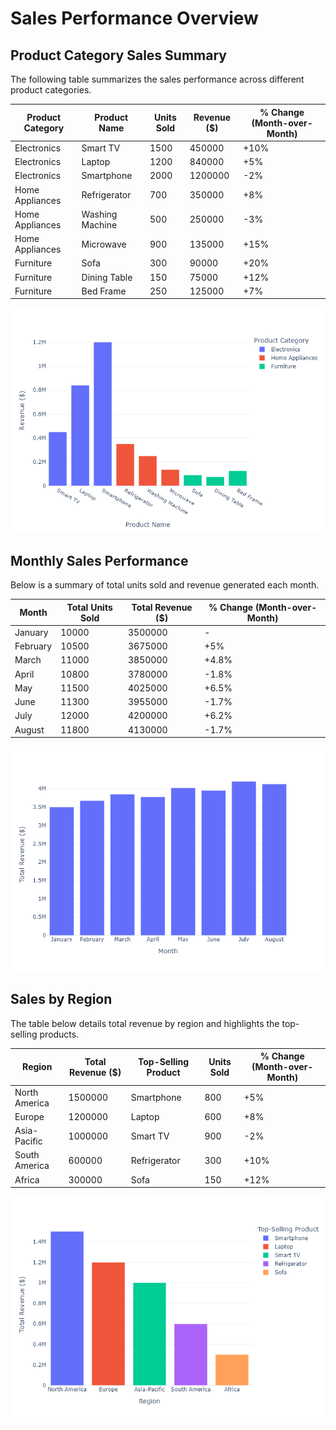 # Sales Performance Overview

## Product Category Sales Summary
The following table summarizes the sales performance across different product categories.

| Product Category    | Product Name       | Units Sold | Revenue ($) | % Change (Month-over-Month) |
|---------------------|--------------------|------------|-------------|------------------------------|
| Electronics         | Smart TV           | 1500       | 450000      | +10%                        |
| Electronics         | Laptop             | 1200       | 840000      | +5%                         |
| Electronics         | Smartphone         | 2000       | 1200000     | -2%                         |
| Home Appliances      | Refrigerator       | 700        | 350000      | +8%                         |
| Home Appliances      | Washing Machine    | 500        | 250000      | -3%                         |
| Home Appliances      | Microwave          | 900        | 135000      | +15%                        |
| Furniture           | Sofa               | 300        | 90000       | +20%                        |
| Furniture           | Dining Table       | 150        | 75000       | +12%                        |
| Furniture           | Bed Frame          | 250        | 125000      | +7%                         |

![Sales Product Summary](sales_product_summary.png)

## Monthly Sales Performance
Below is a summary of total units sold and revenue generated each month.

| Month    | Total Units Sold | Total Revenue ($) | % Change (Month-over-Month) |
|----------|-------------------|--------------------|-------------------------------|
| January  | 10000             | 3500000            | -                             |
| February | 10500             | 3675000            | +5%                           |
| March    | 11000             | 3850000            | +4.8%                         |
| April    | 10800             | 3780000            | -1.8%                         |
| May      | 11500             | 4025000            | +6.5%                         |
| June     | 11300             | 3955000            | -1.7%                         |
| July     | 12000             | 4200000            | +6.2%                         |
| August   | 11800             | 4130000            | -1.7%                         |

![Monthly Sales](monthly_sales.png)

## Sales by Region
The table below details total revenue by region and highlights the top-selling products.

| Region           | Total Revenue ($) | Top-Selling Product | Units Sold | % Change (Month-over-Month) |
|------------------|--------------------|---------------------|------------|------------------------------|
| North America    | 1500000            | Smartphone          | 800        | +5%                          |
| Europe           | 1200000            | Laptop              | 600        | +8%                          |
| Asia-Pacific     | 1000000            | Smart TV            | 900        | -2%                          |
| South America    | 600000             | Refrigerator        | 300        | +10%                         |
| Africa           | 300000             | Sofa                | 150        | +12%                         |

![Sales by Region](sales_by_region.png)
